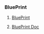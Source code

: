 ### BluePrint

1. [BluePrint](http://study-flask.readthedocs.org/ja/latest/07.html)

2. [BluePrint Doc](http://flask.pocoo.org/docs/0.10/blueprints/)